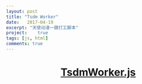 ```yaml
---
layout: post
title: "Tsdm Worker"
date:   2017-04-19
excerpt: "天使动漫一键打工脚本"
project:    true
tags: [js, html]
comments: true
---
```


<h1><center><a href="https://github.com/AurevoirXavier/TsdmWorker">TsdmWorker.js</a></center></h1>